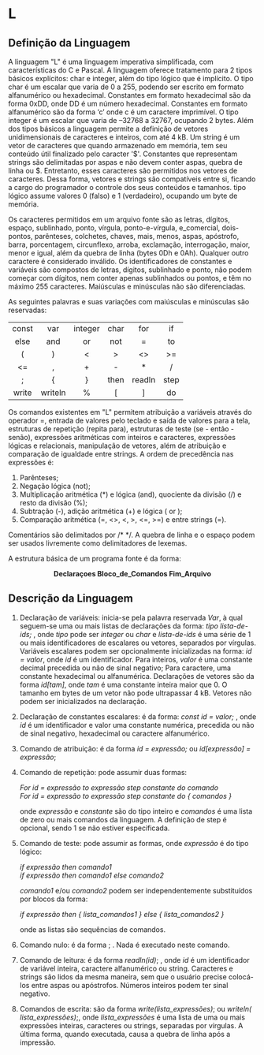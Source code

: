 # L

## Definição da Linguagem

A linguagem "L" é uma linguagem imperativa simplificada, com características do
C e Pascal. A linguagem oferece tratamento para 2 tipos básicos explícitos:
char e integer, além do tipo lógico que é implícito. O tipo char é um escalar
que varia de 0 a 255, podendo ser escrito em formato alfanumérico ou
hexadecimal. Constantes em formato hexadecimal são da forma 0xDD, onde DD é um
número hexadecimal. Constantes em formato alfanumérico são da forma ‘c’ onde
c é um caractere imprimível. O tipo integer é um escalar que varia de –32768
a 32767, ocupando 2 bytes. Além dos tipos básicos a linguagem permite
a definição de vetores unidimensionais de caracteres e inteiros, com até
4 kB. Um string é um vetor de caracteres que quando armazenado em memória,
tem seu conteúdo útil finalizado pelo caracter '\$'. Constantes que representam
strings são delimitadas por aspas e não devem conter aspas, quebra de linha ou
\$. Entretanto, esses caracteres são permitidos nos vetores de caracteres.
Dessa forma, vetores e strings são compatíveis entre si, ficando a cargo do
programador o controle dos seus conteúdos e tamanhos. tipo lógico assume
valores 0 (falso) e 1 (verdadeiro), ocupando um byte de memória.

Os caracteres permitidos em um arquivo fonte são as letras, dígitos, espaço,
sublinhado, ponto, vírgula, ponto-e-vírgula, e_comercial, dois-pontos,
parênteses, colchetes, chaves, mais, menos, aspas, apóstrofo, barra,
porcentagem, circunflexo, arroba, exclamação, interrogação, maior, menor
e igual, além da quebra de linha (bytes 0Dh e 0Ah). Qualquer outro caractere
é considerado inválido. Os identificadores de constantes e variáveis são
compostos de letras, dígitos, sublinhado e ponto, não podem começar com
dígitos, nem conter apenas sublinhados ou pontos, e têm no máximo 255
caracteres. Maiúsculas e minúsculas não são diferenciadas.

As seguintes palavras e suas variações com maiúsculas e minúsculas são reservadas:

|       |         |         |        |        |       |
|:-----:|:-------:|:-------:|:------:|:------:|:-----:|
| const | var     | integer | char   | for    | if    | 
| else  | and     | or      |  not   |  =     | to    |
| (     | )       | <       | >      | <>     | >=    | 
| <=    | ,       | +       | -      | *      | /     | 
| ;     |  {      | }       | then   | readln | step  | 
| write | writeln | %       | [      | ]      | do    |

Os comandos existentes em "L" permitem atribuição a variáveis através do
operador =, entrada de valores pelo teclado e saída de valores para a tela,
estruturas de repetição (repita para), estruturas de teste (se \- então \-
senão), expressões aritméticas com inteiros e caracteres, expressões lógicas
e relacionais, manipulação de vetores, além de atribuição e comparação de
igualdade entre strings. A ordem de precedência nas expressões é:

1. Parênteses;
1. Negação lógica (not);
1. Multiplicação aritmética (\*) e lógica (and), quociente da divisão (/)
   e resto da divisão (%);
1. Subtração (-), adição aritmética (+) e lógica ( or );
1. Comparação aritmética (=, <>, <, >, <=, >=) e entre strings (=).

Comentários são delimitados por /\* \*/. A quebra de linha e o espaço podem ser
usados livremente como delimitadores de lexemas.

A estrutura básica de um programa fonte é da forma:

<center> 

**Declaraçoes Bloco_de_Comandos Fim_Arquivo**

</center>

## Descrição da Linguagem

1. Declaração de variáveis: inicia-se pela palavra reservada _Var_, à qual
   seguem-se uma ou mais listas de declarações da forma: _tipo lista-de-ids;_
   , onde _tipo_ pode ser _integer_ ou _char_ e _lista-de-ids_ é uma série de 1 ou mais
   identificadores de escalares ou vetores, separados por vírgulas. Variáveis
   escalares podem ser opcionalmente inicializadas na forma: _id = valor_, onde
   _id_ é um identificador. Para inteiros, _valor_ é uma constante decimal
   precedida ou não de sinal negativo; Para caractere, uma constante
   hexadecimal ou alfanumérica. Declarações de vetores são da forma _id[tam]_,
   onde _tam_ é uma constante inteira maior que 0. O tamanho em bytes de um vetor
   não pode ultrapassar 4 kB. Vetores não podem ser inicializados na
   declaração.

1. Declaração de constantes escalares: é da forma: _const id = valor;_ , onde _id_
   é um identificador e valor uma constante numérica, precedida ou não de sinal
   negativo, hexadecimal ou caractere alfanumérico.

1. Comando de atribuição: é da forma _id = expressão;_ ou _id[expressão]
   = expressão_;

1. Comando de repetição: pode assumir duas formas: 

    _For id = expressão to expressão step constante do comando_ \
    _For id = expressão to expressão step constante do { comandos }_

    onde _expressão_ e _constante_ são do tipo inteiro e _comandos_ é uma lista de
    zero ou mais comandos da linguagem. A definição de step é opcional, sendo
    1 se não estiver especificada.

1. Comando de teste: pode assumir as formas, onde _expressão_ é do tipo lógico:

   _if expressão then comando1_ \
   _if expressão then comando1 else comando2_

   _comando1_ e/ou _comando2_ podem ser independentemente substituídos por blocos
   da forma: 

   _if expressão then { lista_comandos1 } else { lista_comandos2 }_ 

   onde as listas são sequências de comandos.

1. Comando nulo: é da forma ; . Nada é executado neste comando.

1. Comando de leitura: é da forma _readln(id)_; , onde _id_ é um identificador de
   variável inteira, caractere alfanumérico ou string. Caracteres e strings são
   lidos da mesma maneira, sem que o usuário precise colocá-los entre aspas ou
   apóstrofos. Números inteiros podem ter sinal negativo.

1. Comandos de escrita: são da forma _write(lista_expressões)_; ou _writeln(
   lista_expressões)_;, onde _lista_expressões_ é uma lista de uma ou mais
   expressões inteiras, caracteres ou strings, separadas por vírgulas. A última
   forma, quando executada, causa a quebra de linha após a impressão.
